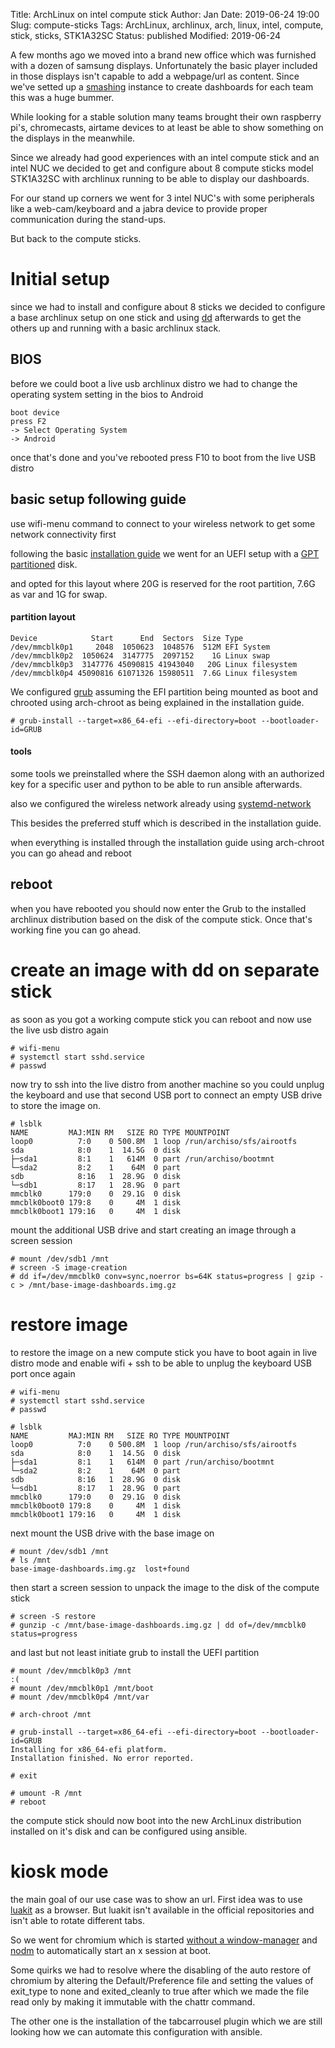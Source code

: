 Title:       ArchLinux on intel compute stick
Author:      Jan
Date:        2019-06-24 19:00
Slug:        compute-sticks
Tags:        ArchLinux, archlinux, arch, linux, intel, compute, stick, sticks, STK1A32SC
Status:      published
Modified:    2019-06-24

A few months ago we moved into a brand new office which was furnished with a dozen of samsung displays. Unfortunately the basic player included in those displays isn't capable to add a webpage/url as content. Since we've setted up a [smashing](https://smashing.github.io/) instance to create dashboards for each team this was a huge bummer.

While looking for a stable solution many teams brought their own raspberry pi's, chromecasts, airtame devices to at least be able to show something on the displays in the meanwhile.

Since we already had good experiences with an intel compute stick and an intel NUC we decided to get and configure about 8 compute sticks model STK1A32SC with archlinux running to be able to display our dashboards.

For our stand up corners we went for 3 intel NUC's with some peripherals like a web-cam/keyboard and a jabra device to provide proper communication during the stand-ups.

But back to the compute sticks.

# Initial setup

since we had to install and configure about 8 sticks we decided to configure a base archlinux setup on one stick and using [dd](https://wiki.archlinux.org/index.php/Dd) afterwards to get the others up and running with a basic archlinux stack.

## BIOS

before we could boot a live usb archlinux distro we had to change the operating system setting in the bios to Android

```
boot device
press F2
-> Select Operating System
-> Android
```

once that's done and you've rebooted press F10 to boot from the live USB distro

## basic setup following guide

use wifi-menu command to connect to your wireless network to get some network connectivity first

following the basic [installation guide](https://wiki.archlinux.org/index.php/Installation_Guide) we went for an UEFI setup with a [GPT partitioned](https://wiki.archlinux.org/index.php/EFI_system_partition#GPT_partitioned_disks) disk.

and opted for this layout where 20G is reserved for the root partition, 7.6G as var and 1G for swap.

#### partition layout

```
Device            Start      End  Sectors  Size Type
/dev/mmcblk0p1     2048  1050623  1048576  512M EFI System
/dev/mmcblk0p2  1050624  3147775  2097152    1G Linux swap
/dev/mmcblk0p3  3147776 45090815 41943040   20G Linux filesystem
/dev/mmcblk0p4 45090816 61071326 15980511  7.6G Linux filesystem
```

We configured [grub](https://wiki.archlinux.org/index.php/GRUB#Generate_the_main_configuration_file) assuming the EFI partition being mounted as boot and chrooted using arch-chroot as being explained in the installation guide.

```
# grub-install --target=x86_64-efi --efi-directory=boot --bootloader-id=GRUB
```

#### tools

some tools we preinstalled where the SSH daemon along with an authorized key for a specific user and python to be able to run ansible afterwards.

also we configured the wireless network already using [systemd-network](https://wiki.archlinux.org/index.php/Systemd-networkd)

This besides the preferred stuff which is described in the installation guide.

when everything is installed through the installation guide using arch-chroot you can go ahead and reboot

## reboot

when you have rebooted you should now enter the Grub to the installed archlinux distribution based on the disk of the compute stick. Once that's working fine you can go ahead.

# create an image with dd on separate stick

as soon as you got a working compute stick you can reboot and now use the live usb distro again

```
# wifi-menu
# systemctl start sshd.service
# passwd
```

now try to ssh into the live distro from another machine so you could unplug the keyboard and use that second USB port to connect an empty USB drive to store the image on.

```
# lsblk
NAME         MAJ:MIN RM   SIZE RO TYPE MOUNTPOINT
loop0          7:0    0 500.8M  1 loop /run/archiso/sfs/airootfs
sda            8:0    1  14.5G  0 disk
├─sda1         8:1    1   614M  0 part /run/archiso/bootmnt
└─sda2         8:2    1    64M  0 part
sdb            8:16   1  28.9G  0 disk
└─sdb1         8:17   1  28.9G  0 part
mmcblk0      179:0    0  29.1G  0 disk
mmcblk0boot0 179:8    0     4M  1 disk
mmcblk0boot1 179:16   0     4M  1 disk
```

mount the additional USB drive and start creating an image through a screen session

```
# mount /dev/sdb1 /mnt
# screen -S image-creation
# dd if=/dev/mmcblk0 conv=sync,noerror bs=64K status=progress | gzip -c > /mnt/base-image-dashboards.img.gz
```

# restore image

to restore the image on a new compute stick you have to boot again in live distro mode and enable wifi + ssh to be able to unplug the keyboard USB port once again

```
# wifi-menu
# systemctl start sshd.service
# passwd
```

```
# lsblk
NAME         MAJ:MIN RM   SIZE RO TYPE MOUNTPOINT
loop0          7:0    0 500.8M  1 loop /run/archiso/sfs/airootfs
sda            8:0    1  14.5G  0 disk
├─sda1         8:1    1   614M  0 part /run/archiso/bootmnt
└─sda2         8:2    1    64M  0 part
sdb            8:16   1  28.9G  0 disk
└─sdb1         8:17   1  28.9G  0 part
mmcblk0      179:0    0  29.1G  0 disk
mmcblk0boot0 179:8    0     4M  1 disk
mmcblk0boot1 179:16   0     4M  1 disk
```

next mount the USB drive with the base image on
```
# mount /dev/sdb1 /mnt
# ls /mnt
base-image-dashboards.img.gz  lost+found
```

then start a screen session to unpack the image to the disk of the compute stick
```
# screen -S restore
# gunzip -c /mnt/base-image-dashboards.img.gz | dd of=/dev/mmcblk0 status=progress
```

and last but not least initiate grub to install the UEFI partition
```
# mount /dev/mmcblk0p3 /mnt                                                                                                                                                                                                                                 :(
# mount /dev/mmcblk0p1 /mnt/boot
# mount /dev/mmcblk0p4 /mnt/var

# arch-chroot /mnt

# grub-install --target=x86_64-efi --efi-directory=boot --bootloader-id=GRUB
Installing for x86_64-efi platform.
Installation finished. No error reported.

# exit

# umount -R /mnt
# reboot
```

the compute stick should now boot into the new ArchLinux distribution installed on it's disk and can be configured using ansible.

# kiosk mode

the main goal of our use case was to show an url. First idea was to use [luakit](https://luakit.github.io/) as a browser. But luakit isn't available in the official repositories and isn't able to rotate different tabs.

So we went for chromium which is started [without a window-manager](https://wiki.archlinux.org/index.php/Xinit#Starting_applications_without_a_window_manager) and [nodm](https://wiki.archlinux.org/index.php/Nodm) to automatically start an x session at boot.

Some quirks we had to resolve where the disabling of the auto restore of chromium by altering the Default/Preference file and setting the values of exit_type to none and exited_cleanly to true after which we made the file read only by making it immutable with the chattr command.

The other one is the installation of the tabcarrousel plugin which we are still looking how we can automate this configuration with ansible.
